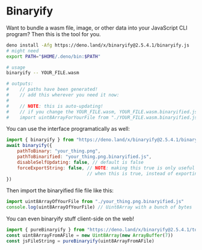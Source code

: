 # Binaryify

Want to bundle a wasm file, image, or other data into your JavaScript CLI program? Then this is the tool for you.

```sh
deno install -Afg https://deno.land/x/binaryify@2.5.4.1/binaryify.js
# might need
export PATH="$HOME/.deno/bin:$PATH"

# usage
binaryify -- YOUR_FILE.wasm

# outputs:
#    // paths have been generated!
#    // add this wherever you need it now:
#
#    // NOTE: this is auto-updating!
#    // if you change the YOUR_FILE.wasm, YOUR_FILE.wasm.binaryified.js will change too!
#    import uint8ArrayForYourFile from "./YOUR_FILE.wasm.binaryified.js"
```


You can use the interface programatically as well:
 
```js
import { binaryify } from "https://deno.land/x/binaryify@2.5.4.1/binaryify_api.js"
await binaryify({
    pathToBinary: "your_thing.png",
    pathToBinarified: "your_thing.png.binaryified.js",
    disableSelfUpdating: false, // default is false
    forceExportString: false, // NOTE: making this true is only useful if you're binaryify a text file
                              // when this is true, instead of exporting Uint8Array, it will export a string
})
```

Then import the binaryified file file like this: 
```js
import uint8ArrayOfYourFile from "./your_thing.png.binaryified.js"
console.log(uint8ArrayOfYourFile) // Uint8Array with a bunch of bytes
```

You can even binaryify stuff client-side on the web!
 
```js
import { pureBinaryify } from "https://deno.land/x/binaryify@2.5.4.1/tools.js"
const uint8ArrayFromAFile = new Uint8Array(new ArrayBuffer(7))
const jsFileString = pureBinaryify(uint8ArrayFromAFile)
```